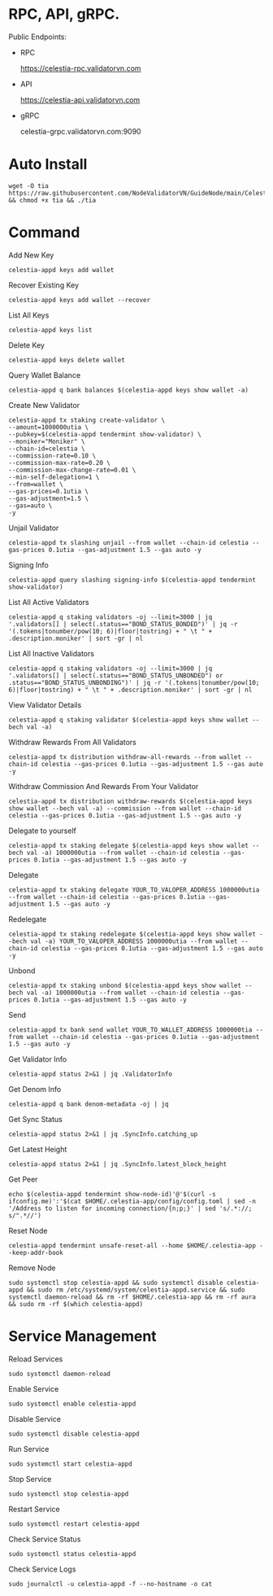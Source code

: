 # RPC, API, gRPC.
Public Endpoints:

- RPC

    https://celestia-rpc.validatorvn.com

- API

    https://celestia-api.validatorvn.com

- gRPC

    celestia-grpc.validatorvn.com:9090

# Auto Install

    wget -O tia https://raw.githubusercontent.com/NodeValidatorVN/GuideNode/main/Celestia/tia && chmod +x tia && ./tia
    
# Command

Add New Key

    celestia-appd keys add wallet

Recover Existing Key

    celestia-appd keys add wallet --recover

List All Keys

    celestia-appd keys list

Delete Key

    celestia-appd keys delete wallet

Query Wallet Balance

    celestia-appd q bank balances $(celestia-appd keys show wallet -a)

Create New Validator

    celestia-appd tx staking create-validator \
    --amount=1000000utia \
    --pubkey=$(celestia-appd tendermint show-validator) \
    --moniker="Moniker" \
    --chain-id=celestia \
    --commission-rate=0.10 \
    --commission-max-rate=0.20 \
    --commission-max-change-rate=0.01 \
    --min-self-delegation=1 \
    --from=wallet \
    --gas-prices=0.1utia \
    --gas-adjustment=1.5 \
    --gas=auto \
    -y 

Unjail Validator

    celestia-appd tx slashing unjail --from wallet --chain-id celestia --gas-prices 0.1utia --gas-adjustment 1.5 --gas auto -y

Signing Info

    celestia-appd query slashing signing-info $(celestia-appd tendermint show-validator)

List All Active Validators

    celestia-appd q staking validators -oj --limit=3000 | jq '.validators[] | select(.status=="BOND_STATUS_BONDED")' | jq -r '(.tokens|tonumber/pow(10; 6)|floor|tostring) + " \t " + .description.moniker' | sort -gr | nl

List All Inactive Validators

    celestia-appd q staking validators -oj --limit=3000 | jq '.validators[] | select(.status=="BOND_STATUS_UNBONDED") or .status=="BOND_STATUS_UNBONDING")' | jq -r '(.tokens|tonumber/pow(10; 6)|floor|tostring) + " \t " + .description.moniker' | sort -gr | nl

View Validator Details

    celestia-appd q staking validator $(celestia-appd keys show wallet --bech val -a)

Withdraw Rewards From All Validators

    celestia-appd tx distribution withdraw-all-rewards --from wallet --chain-id celestia --gas-prices 0.1utia --gas-adjustment 1.5 --gas auto -y

Withdraw Commission And Rewards From Your Validator

    celestia-appd tx distribution withdraw-rewards $(celestia-appd keys show wallet --bech val -a) --commission --from wallet --chain-id celestia --gas-prices 0.1utia --gas-adjustment 1.5 --gas auto -y

Delegate to yourself

    celestia-appd tx staking delegate $(celestia-appd keys show wallet --bech val -a) 1000000utia --from wallet --chain-id celestia --gas-prices 0.1utia --gas-adjustment 1.5 --gas auto -y

Delegate

    celestia-appd tx staking delegate YOUR_TO_VALOPER_ADDRESS 1000000utia --from wallet --chain-id celestia --gas-prices 0.1utia --gas-adjustment 1.5 --gas auto -y

Redelegate

    celestia-appd tx staking redelegate $(celestia-appd keys show wallet --bech val -a) YOUR_TO_VALOPER_ADDRESS 1000000utia --from wallet --chain-id celestia --gas-prices 0.1utia --gas-adjustment 1.5 --gas auto -y

Unbond

    celestia-appd tx staking unbond $(celestia-appd keys show wallet --bech val -a) 1000000utia --from wallet --chain-id celestia --gas-prices 0.1utia --gas-adjustment 1.5 --gas auto -y

Send

    celestia-appd tx bank send wallet YOUR_TO_WALLET_ADDRESS 1000000tia --from wallet --chain-id celestia --gas-prices 0.1utia --gas-adjustment 1.5 --gas auto -y

Get Validator Info

    celestia-appd status 2>&1 | jq .ValidatorInfo

Get Denom Info

    celestia-appd q bank denom-metadata -oj | jq

Get Sync Status

    celestia-appd status 2>&1 | jq .SyncInfo.catching_up

Get Latest Height

    celestia-appd status 2>&1 | jq .SyncInfo.latest_block_height

Get Peer

    echo $(celestia-appd tendermint show-node-id)'@'$(curl -s ifconfig.me)':'$(cat $HOME/.celestia-app/config/config.toml | sed -n '/Address to listen for incoming connection/{n;p;}' | sed 's/.*://; s/".*//')

Reset Node

    celestia-appd tendermint unsafe-reset-all --home $HOME/.celestia-app --keep-addr-book

Remove Node

    sudo systemctl stop celestia-appd && sudo systemctl disable celestia-appd && sudo rm /etc/systemd/system/celestia-appd.service && sudo systemctl daemon-reload && rm -rf $HOME/.celestia-app && rm -rf aura && sudo rm -rf $(which celestia-appd)

# Service Management

Reload Services

    sudo systemctl daemon-reload

Enable Service

    sudo systemctl enable celestia-appd

Disable Service

    sudo systemctl disable celestia-appd

Run Service

    sudo systemctl start celestia-appd

Stop Service

    sudo systemctl stop celestia-appd

Restart Service

    sudo systemctl restart celestia-appd

Check Service Status

    sudo systemctl status celestia-appd

Check Service Logs

    sudo journalctl -u celestia-appd -f --no-hostname -o cat
